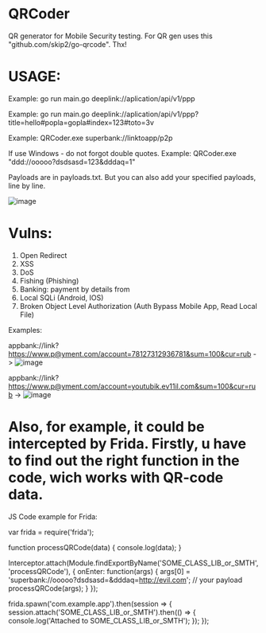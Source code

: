 # QRCoder
QR generator for Mobile Security testing. 
For QR gen uses this "github.com/skip2/go-qrcode". Thx! 


# USAGE:

Example: go run main.go deeplink://aplication/api/v1/ppp

Example: go run main.go deeplink://aplication/api/v1/ppp?title=hello#popla=gopla#index=123#toto=3v

Example: QRCoder.exe superbank://linktoapp/p2p

If use Windows - do not forgot double quotes. Example: QRCoder.exe "ddd://ooooo?dsdsasd=123&dddaq=1"

Payloads are in payloads.txt. But you can also add your specified payloads, line by line.


![image](https://github.com/d0ntbe/QRCoder/assets/88555610/d6c7e865-2216-46bc-b04c-ae28a22e9730)

# Vulns: 

1) Open Redirect
2) XSS
3) DoS
4) Fishing (Phishing)
5) Banking: payment by details from
6) Local SQLi (Android, IOS)
7) Broken Object Level Authorization (Auth Bypass Mobile App, Read Local File) 

Examples:
 
appbank://link?https://www.p@yment.com/account=78127312936781&sum=100&cur=rub -> ![image](https://github.com/d0ntbe/QRCoder/assets/88555610/7bd23cb9-9108-456f-8d18-53e428cd8180)

appbank://link?https://www.p@yment.com/account=youtubik.ev11il.com&sum=100&cur=rub -> ![image](https://github.com/d0ntbe/QRCoder/assets/88555610/d566f0b2-a34f-4caf-b469-d07ee9f69f3d)


# Also, for example, it could be intercepted by Frida. Firstly, u have to find out the right function in the code, wich works with QR-code data. 

JS Code example for Frida:

var frida = require('frida');

function processQRCode(data) {
console.log(data);
}

Interceptor.attach(Module.findExportByName('SOME_CLASS_LIB_or_SMTH', 'processQRCode'), {
onEnter: function(args) {
args[0] = 'superbank://ooooo?dsdsasd=<script>alert(1)</script>&dddaq=http://evil.com';  // your payload
processQRCode(args);
}
});

frida.spawn('com.example.app').then(session => {
session.attach('SOME_CLASS_LIB_or_SMTH').then(() => {
console.log('Attached to SOME_CLASS_LIB_or_SMTH');
});
});

